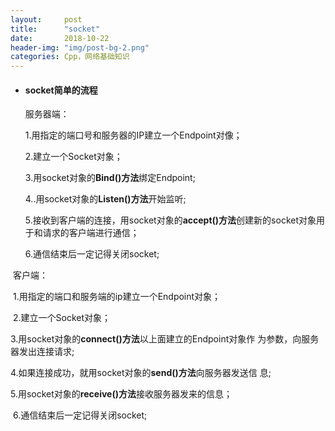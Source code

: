 ```yaml
---
layout:     post
title:      "socket"
date:       2018-10-22 
header-img: "img/post-bg-2.png"
categories: Cpp，网络基础知识
---
```


- #### socket简单的流程

  服务器端：

  1.用指定的端口号和服务器的IP建立一个Endpoint对像；

  2.建立一个Socket对象；

  3.用socket对象的**Bind()方法**绑定Endpoint;

  4..用socket对象的**Listen()方法**开始监听;

  5.接收到客户端的连接，用socket对象的**accept()方法**创建新的socket对象用于和请求的客户端进行通信；

  6.通信结束后一定记得关闭socket;



​	客户端：

​	1.用指定的端口和服务端的ip建立一个Endpoint对象；

​	2.建立一个Socket对象；

​	3.用socket对象的**connect()方法**以上面建立的Endpoint对象作	为参数，向服务器发出连接请求;

​	4.如果连接成功，就用socket对象的**send()方法**向服务器发送信	息;

​	5.用socket对象的**receive()方法**接收服务器发来的信息；

​	6.通信结束后一定记得关闭socket;

